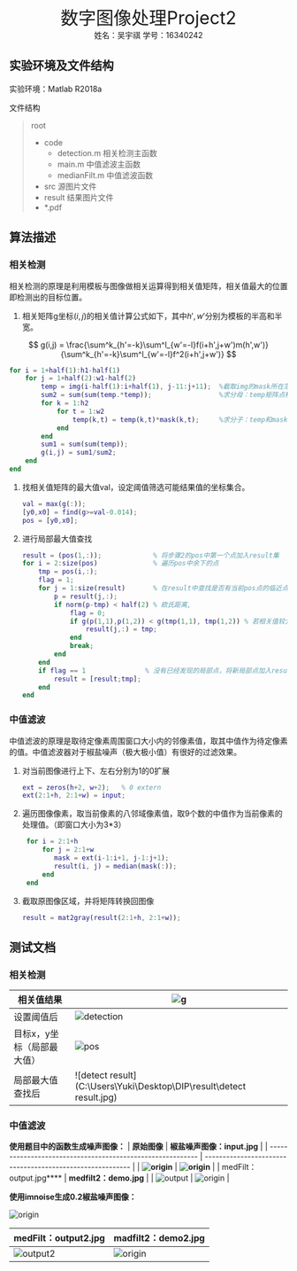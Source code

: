 <center><font size = 6>数字图像处理Project2</font></center>

<center>姓名：吴宇祺  学号：16340242</center>

## 实验环境及文件结构

实验环境：Matlab R2018a

文件结构

>  root
>
>  - code
>    - detection.m        相关检测主函数
>    - main.m                中值滤波主函数
>    - medianFilt.m      中值滤波函数
>  - src                                源图片文件
>  - result                           结果图片文件
>  - *.pdf



## 算法描述

### 相关检测

相关检测的原理是利用模板与图像做相关运算得到相关值矩阵，相关值最大的位置即检测出的目标位置。

1. 相关矩阵g坐标$(i,j)$的相关值计算公式如下，其中$h',w'$分别为模板的半高和半宽。

$$
g(i,j) = \frac{\sum^k_{h'=-k}\sum^l_{w'=-l}f(i+h',j+w')m(h',w')}{\sum^k_{h'=-k}\sum^l_{w'=-l}f^2(i+h',j+w')}
$$
```matlab
for i = 1+half(1):h1-half(1)
    for j = 1+half(2):w1-half(2)
        temp = img(i-half(1):i+half(1), j-11:j+11);  %截取img的mask所在范围temp
        sum2 = sum(sum(temp.*temp));                 %求分母：temp矩阵点积的累计和
        for k = 1:h2
            for t = 1:w2
                temp(k,t) = temp(k,t)*mask(k,t);     %求分子：temp和mask矩阵对应位置积的累积和
            end
        end
        sum1 = sum(sum(temp));
        g(i,j) = sum1/sum2;
    end
end
```



1. 找相关值矩阵的最大值val，设定阈值筛选可能结果值的坐标集合。

   ```matlab
   val = max(g(:));
   [y0,x0] = find(g>=val-0.014);
   pos = [y0,x0];
   ```

2. 进行局部最大值查找

   ```matlab
   result = (pos(1,:));             % 将步骤2的pos中第一个点加入result集
   for i = 2:size(pos)              % 遍历pos中余下的点
       tmp = pos(i,:);
       flag = 1;
       for j = 1:size(result)       % 在result中查找是否有当前pos点的临近点（在同一个局部区域）
           p = result(j,:);
           if norm(p-tmp) < half(2) % 欧氏距离,
               flag = 0;
               if g(p(1,1),p(1,2)) < g(tmp(1,1), tmp(1,2)) % 若相关值较大，替换
                   result(j,:) = tmp;
               end
               break;
           end
       end
       if flag == 1               % 没有已经发现的局部点，将新局部点加入result
           result = [result;tmp];
       end
   end
   ```


### 中值滤波

中值滤波的原理是取待定像素周围窗口大小内的邻像素值，取其中值作为待定像素的值。中值滤波器对于椒盐噪声（极大极小值）有很好的过滤效果。

1. 对当前图像进行上下、左右分别为1的0扩展

   ```matlab
   ext = zeros(h+2, w+2);   % 0 extern
   ext(2:1+h, 2:1+w) = input;
   ```

2. 遍历图像像素，取当前像素的八邻域像素值，取9个数的中值作为当前像素的处理值。（即窗口大小为3*3）

   ```matlab
    for i = 2:1+h
        for j = 2:1+w
           mask = ext(i-1:i+1, j-1:j+1);
           result(i, j) = median(mask(:));
        end
    end
   ```

3. 截取原图像区域，并将矩阵转换回图像

   ```matlab
   result = mat2gray(result(2:1+h, 2:1+w));
   ```


## 测试文档

### 相关检测

| 相关值结果                 | ![g](C:\Users\Yuki\Desktop\DIP\result\g.bmp)                 |
| -------------------------- | ------------------------------------------------------------ |
| 设置阈值后                 | ![detection](C:\Users\Yuki\Desktop\DIP\result\detection.jpg) |
| 目标x，y坐标（局部最大值） | ![pos](C:\Users\Yuki\Desktop\DIP\result\pos.JPG)             |
| 局部最大值查找后           | ![detect result](C:\Users\Yuki\Desktop\DIP\result\detect result.jpg) |

 

### 中值滤波

**使用题目中的函数生成噪声图像：**
| **原始图像**                                               | **椒盐噪声图像：input.jpg**                               |
| ---------------------------------------------------------- | --------------------------------------------------------- |
| **![origin](C:\Users\Yuki\Desktop\DIP\result\origin.jpg)** | **![origin](C:\Users\Yuki\Desktop\DIP\result\input.jpg)** |
| medFilt：output.jpg****                                    | **medfilt2：demo.jpg**                                    |
| ![output](C:\Users\Yuki\Desktop\DIP\result\output.jpg)     | ![origin](C:\Users\Yuki\Desktop\DIP\result\demo.jpg)      |



**使用imnoise生成0.2椒盐噪声图像：**

![origin](C:\Users\Yuki\Desktop\DIP\result\noise.jpg)

| medFilt：output2.jpg                                     | madfilt2：demo2.jpg                                    |
| -------------------------------------------------------- | ------------------------------------------------------ |
| ![output2](C:\Users\Yuki\Desktop\DIP\result\output2.jpg) | ![origin](C:\Users\Yuki\Desktop\DIP\result\origin.jpg) |

